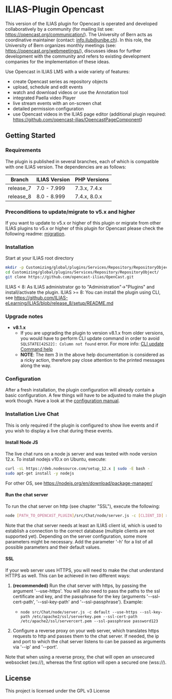 # ILIAS-Plugin Opencast

This version of the ILIAS plugin for Opencast is operated and developed collaboratively by a community (for mailing list see: https://opencast.org/communication/). The University of Bern acts as coordinative maintainer (contact: info.ilub@unibe.ch). In this role, the University of Bern organizes monthly meetings (see: https://opencast.org/webmeetings/), discusses ideas for further development with the community and refers to existing development companies for the implementation of these ideas.

Use Opencast in ILIAS LMS with a wide variety of features:
* create Opencast series as repository objects
* upload, schedule and edit events
* watch and download videos or use the Annotation tool
* integrated Paella video Player
* live stream events with an on-screen chat
* detailed permission configuration
* use Opencast videos in the ILIAS page editor (additional plugin required: https://github.com/opencast-ilias/OpencastPageComponent)

## Getting Started

### Requirements
The plugin is published in several branches, each of which is compatible with one ILIAS version. The dependencies are as follows:

| Branch    | ILIAS Version | PHP Versions |
|-----------|---------------|--------------|
| release_7 | 7.0 - 7.999   | 7.3.x, 7.4.x |
| release_8 | 8.0 - 8.999   | 7.4.x, 8.0.x |

### Preconditions to update/migrate to v5.x and higher
If you want to update to v5.x or higher of this plugin or migrate from other ILIAS plugins to v5.x or higher
of this plugin for Opencast please check the following readme: [migration](./doc/migration.md).

### Installation
Start at your ILIAS root directory

```bash
mkdir -p Customizing/global/plugins/Services/Repository/RepositoryObject/
cd Customizing/global/plugins/Services/Repository/RepositoryObject/
git clone https://github.com/opencast-ilias/OpenCast.git
```

ILIAS < 8: As ILIAS administrator go to "Administration"->"Plugins" and install/activate the plugin.
ILIAS >= 8: You can install the plugin using CLI, see https://github.com/ILIAS-eLearning/ILIAS/blob/release_8/setup/README.md

### Upgrade notes
- **v8.1.x**
  - If you are upgrading the plugin to version v8.1.x from older versions, you would have to perform CLI update command in order to avoid `SQLSTATE[42S22]: Column not found` error. For more info: [CLI update Command help](https://github.com/opencast-ilias/OpenCast/wiki/Rights-Settings-Extension#cli-commands-update--achieve-important)
  - **NOTE**: The item 3 in the above help documentation is considered as a ricky action, therefore pay close attention to the printed messages along the way.

### Configuration
After a fresh installation, the plugin configuration will already contain a basic configuration. A few things will have to be adjusted to make the plugin work though. Have a look at the [configuration manual](./doc/CONFIGURATION.md).

### Installation Live Chat
This is only required if the plugin is configured to show live events and if you wish to display a live chat during these events.

#### Install Node JS
The live chat runs on a node js server and was tested with node version 12.x. To install nodejs v10.x on Ubuntu, execute:
```bash
curl -sL https://deb.nodesource.com/setup_12.x | sudo -E bash -
sudo apt-get install -y nodejs
```
For other OS, see https://nodejs.org/en/download/package-manager/

#### Run the chat server
To run the chat server on http (see chapter "SSL"), execute the following:
```bash
node [PATH_TO_OPENCAST_PLUGIN]/src/Chat/node/server.js -c [CLIENT_ID] > [PATH_TO_LOG_FILE] 2>&1
```
Note that the chat server needs at least an ILIAS client id, which is used to establish a connection to the correct database (multiple clients are not supported yet). Depending on the server configuration, some more parameters might be necessary. Add the parameter '-h' for a list of all possible parameters and their default values.


#### SSL
If your web server uses HTTPS, you will need to make the chat understand HTTPS as well. This can be achieved in two different ways:

1. **(recommended)** Run the chat server with https, by passing the argument '--use-https'. You will also need to pass the paths to the ssl certificate and key, and the passphrase for the key (arguments '--ssl-cert-path', '--ssl-key-path' and '--ssl-passphrase'). Example:
   * `node src/Chat/node/server.js -c default --use-https --ssl-key-path /etc/apache2/ssl/serverkey.pem --ssl-cert-path /etc/apache2/ssl/servercert.pem --ssl-passphrase password123`

2. Configure a reverse proxy on your web server, which translates https requests to http and passes them to the chat server. If needed, the ip and port to which the chat server listens to can be passed as arguments via '--ip' and '--port'.

 Note that when using a reverse proxy, the chat will open an unsecured websocket (ws://), whereas the first option will open a secured one (wss://).

## License

This project is licensed under the GPL v3 License
